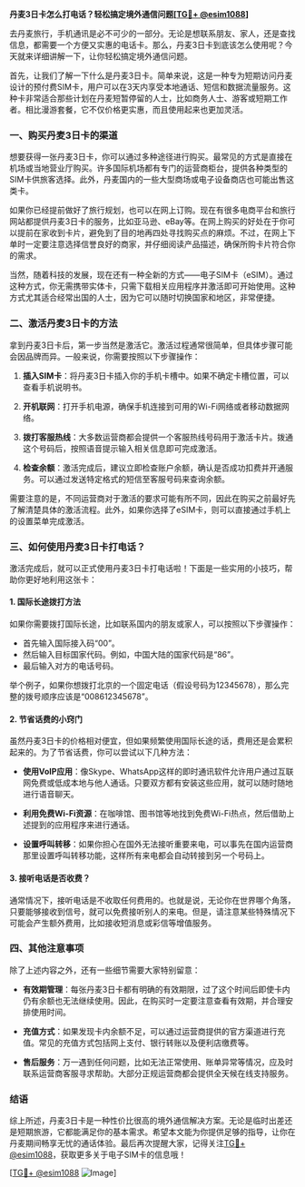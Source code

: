 **丹麦3日卡怎么打电话？轻松搞定境外通信问题[[TG💪+ @esim1088](https://t.me/s/esim1088)]**

去丹麦旅行，手机通讯是必不可少的一部分。无论是想联系朋友、家人，还是查找信息，都需要一个方便又实惠的电话卡。那么，丹麦3日卡到底该怎么使用呢？今天就来详细讲解一下，让你轻松搞定境外通信问题。

首先，让我们了解一下什么是丹麦3日卡。简单来说，这是一种专为短期访问丹麦设计的预付费SIM卡，用户可以在3天内享受本地通话、短信和数据流量服务。这种卡非常适合那些计划在丹麦短暂停留的人士，比如商务人士、游客或短期工作者。相比漫游套餐，它不仅价格更实惠，而且使用起来也更加灵活。

### 一、购买丹麦3日卡的渠道

想要获得一张丹麦3日卡，你可以通过多种途径进行购买。最常见的方式是直接在机场或当地营业厅购买。许多国际机场都有专门的运营商柜台，提供各种类型的SIM卡供旅客选择。此外，丹麦国内的一些大型商场或电子设备商店也可能出售这类卡。

如果你已经提前做好了旅行规划，也可以在网上订购。现在有很多电商平台和旅行网站都提供丹麦3日卡的服务，比如亚马逊、eBay等。在网上购买的好处在于你可以提前在家收到卡片，避免到了目的地再四处寻找购买点的麻烦。不过，在网上下单时一定要注意选择信誉良好的商家，并仔细阅读产品描述，确保所购卡片符合你的需求。

当然，随着科技的发展，现在还有一种全新的方式——电子SIM卡（eSIM）。通过这种方式，你无需携带实体卡，只需下载相关应用程序并激活即可开始使用。这种方式尤其适合经常出国的人士，因为它可以随时切换国家和地区，非常便捷。

### 二、激活丹麦3日卡的方法

拿到丹麦3日卡后，第一步当然是激活它。激活过程通常很简单，但具体步骤可能会因品牌而异。一般来说，你需要按照以下步骤操作：

1. **插入SIM卡**：将丹麦3日卡插入你的手机卡槽中。如果不确定卡槽位置，可以查看手机说明书。
   
2. **开机联网**：打开手机电源，确保手机连接到可用的Wi-Fi网络或者移动数据网络。

3. **拨打客服热线**：大多数运营商都会提供一个客服热线号码用于激活卡片。拨通这个号码后，按照语音提示输入相关信息即可完成激活。

4. **检查余额**：激活完成后，建议立即检查账户余额，确认是否成功扣费并开通服务。可以通过发送特定格式的短信至客服号码来查询余额。

需要注意的是，不同运营商对于激活的要求可能有所不同，因此在购买之前最好先了解清楚具体的激活流程。此外，如果你选择了eSIM卡，则可以直接通过手机上的设置菜单完成激活。

### 三、如何使用丹麦3日卡打电话？

激活完成后，就可以正式使用丹麦3日卡打电话啦！下面是一些实用的小技巧，帮助你更好地利用这张卡：

#### 1. 国际长途拨打方法

如果你需要拨打国际长途，比如联系国内的朋友或家人，可以按照以下步骤操作：

- 首先输入国际接入码“00”。
- 然后输入目标国家代码。例如，中国大陆的国家代码是“86”。
- 最后输入对方的电话号码。

举个例子，如果你想拨打北京的一个固定电话（假设号码为12345678），那么完整的拨号顺序应该是“008612345678”。

#### 2. 节省话费的小窍门

虽然丹麦3日卡的价格相对便宜，但如果频繁使用国际长途的话，费用还是会累积起来的。为了节省话费，你可以尝试以下几种方法：

- **使用VoIP应用**：像Skype、WhatsApp这样的即时通讯软件允许用户通过互联网免费或低成本地与他人通话。只要双方都有安装这些应用，就可以随时随地进行语音聊天。
  
- **利用免费Wi-Fi资源**：在咖啡馆、图书馆等地找到免费Wi-Fi热点，然后借助上述提到的应用程序来进行通话。

- **设置呼叫转移**：如果你担心在国外无法接听重要来电，可以事先在国内运营商那里设置呼叫转移功能，这样所有来电都会自动转接到另一个号码上。

#### 3. 接听电话是否收费？

通常情况下，接听电话是不收取任何费用的。也就是说，无论你在世界哪个角落，只要能够接收到信号，就可以免费接听别人的来电。但是，请注意某些特殊情况下可能会产生额外费用，比如接收短消息或彩信等增值服务。

### 四、其他注意事项

除了上述内容之外，还有一些细节需要大家特别留意：

- **有效期管理**：每张丹麦3日卡都有明确的有效期限，过了这个时间后即使卡内仍有余额也无法继续使用。因此，在购买时一定要注意查看有效期，并合理安排使用时间。
  
- **充值方式**：如果发现卡内余额不足，可以通过运营商提供的官方渠道进行充值。常见的充值方式包括网上支付、银行转账以及便利店缴费等。

- **售后服务**：万一遇到任何问题，比如无法正常使用、账单异常等情况，应及时联系运营商客服寻求帮助。大部分正规运营商都会提供全天候在线支持服务。

### 结语

综上所述，丹麦3日卡是一种性价比很高的境外通信解决方案。无论是临时出差还是短期旅游，它都能满足你的基本需求。希望本文能为你提供足够的指导，让你在丹麦期间畅享无忧的通话体验。最后再次提醒大家，记得关注[TG💪+ @esim1088](https://t.me/s/esim1088)，获取更多关于电子SIM卡的信息哦！

[[TG💪+ @esim1088](https://t.me/s/esim1088) ![Image](https://i.postimg.cc/4NQfJmqS/Snipaste-2025-05-13-00-14-12.png)]
